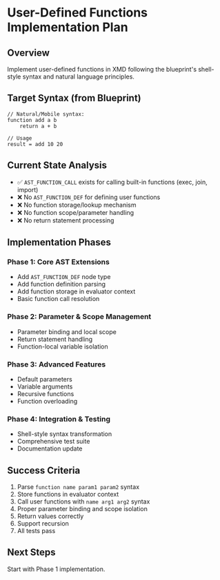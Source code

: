 # User-Defined Functions Implementation Plan

## Overview
Implement user-defined functions in XMD following the blueprint's shell-style syntax and natural language principles.

## Target Syntax (from Blueprint)
```xmd
// Natural/Mobile syntax:
function add a b
    return a + b

// Usage
result = add 10 20
```

## Current State Analysis
- ✅ `AST_FUNCTION_CALL` exists for calling built-in functions (exec, join, import)
- ❌ No `AST_FUNCTION_DEF` for defining user functions
- ❌ No function storage/lookup mechanism
- ❌ No function scope/parameter handling
- ❌ No return statement processing

## Implementation Phases

### Phase 1: Core AST Extensions
- Add `AST_FUNCTION_DEF` node type
- Add function definition parsing
- Add function storage in evaluator context
- Basic function call resolution

### Phase 2: Parameter & Scope Management  
- Parameter binding and local scope
- Return statement handling
- Function-local variable isolation

### Phase 3: Advanced Features
- Default parameters
- Variable arguments
- Recursive functions
- Function overloading

### Phase 4: Integration & Testing
- Shell-style syntax transformation
- Comprehensive test suite
- Documentation update

## Success Criteria
1. Parse `function name param1 param2` syntax
2. Store functions in evaluator context
3. Call user functions with `name arg1 arg2` syntax
4. Proper parameter binding and scope isolation
5. Return values correctly
6. Support recursion
7. All tests pass

## Next Steps
Start with Phase 1 implementation.